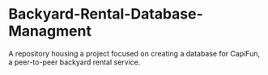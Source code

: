 # Backyard-Rental-Database-Managment

A repository housing a project focused on creating a database for CapiFun, a peer-to-peer backyard rental service. 
